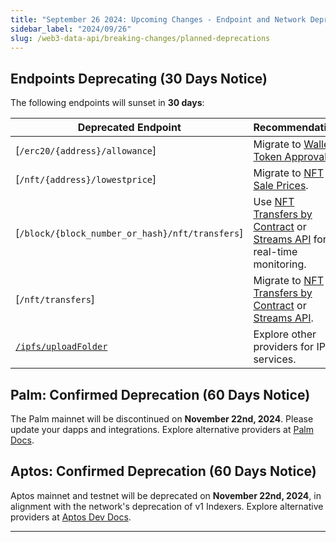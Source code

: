 ```yaml
---
title: "September 26 2024: Upcoming Changes - Endpoint and Network Deprecations"
sidebar_label: "2024/09/26"
slug: /web3-data-api/breaking-changes/planned-deprecations
---
```


## Endpoints Deprecating (30 Days Notice)

The following endpoints will sunset in **30 days**:

| Deprecated Endpoint                                                                    | Recommendation                                                                                                                                        |
| -------------------------------------------------------------------------------------- | ----------------------------------------------------------------------------------------------------------------------------------------------------- |
| [`/erc20/{address}/allowance`]                                                         | Migrate to [Wallet Token Approvals](/web3-data-api/evm/reference/wallet-api/get-wallet-token-approvals).                                              |
| [`/nft/{address}/lowestprice`]                                                         | Migrate to [NFT Sale Prices](/web3-data-api/evm/reference/price/get-nft-contract-sale-prices).                                                        |
| [`/block/{block_number_or_hash}/nft/transfers`]                                        | Use [NFT Transfers by Contract](/web3-data-api/evm/reference/get-nft-contract-transfers) or [Streams API](/streams-api/evm) for real-time monitoring. |
| [`/nft/transfers`]                                                                     | Migrate to [NFT Transfers by Contract](/web3-data-api/evm/reference/get-nft-contract-transfers) or [Streams API](/streams-api/evm).                   |
| [`/ipfs/uploadFolder`](https://deep-index.moralis.io/api-docs-2.2/#/IPFS/uploadFolder) | Explore other providers for IPFS services.                                                                                                            |

## Palm: Confirmed Deprecation (60 Days Notice)

The Palm mainnet will be discontinued on **November 22nd, 2024**. Please update your dapps and integrations. Explore alternative providers at [Palm Docs](https://docs.palm.io/howto/use-supported-tools/tools).

## Aptos: Confirmed Deprecation (60 Days Notice)

Aptos mainnet and testnet will be deprecated on **November 22nd, 2024**, in alignment with the network's deprecation of v1 Indexers. Explore alternative providers at [Aptos Dev Docs](https://aptos.dev/en/build/apis).

---
